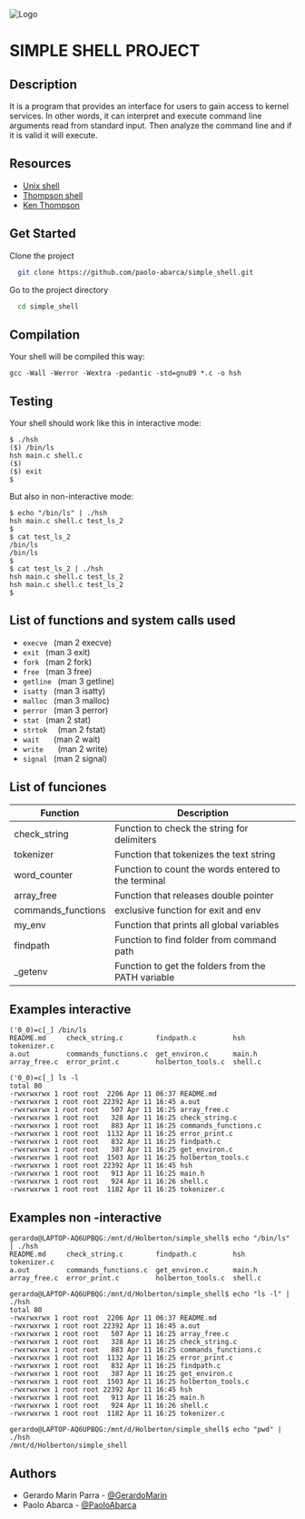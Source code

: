![Logo](https://getlogovector.com/wp-content/uploads/2020/11/holberton-school-logo-vector.png)
# SIMPLE SHELL PROJECT

## Description
It is a program that provides an interface for users to gain access to kernel services. In other words, it can interpret and execute command line arguments read from standard input. Then analyze the command line and if it is valid it will execute.
## Resources

- [Unix shell](https://en.wikipedia.org/wiki/Unix_shell)
- [Thompson shell](https://en.wikipedia.org/wiki/Thompson_shell)
- [Ken Thompson](https://en.wikipedia.org/wiki/Ken_Thompson)

## Get Started
Clone the project

```bash
  git clone https://github.com/paolo-abarca/simple_shell.git
```

Go to the project directory

```bash
  cd simple_shell
```

## Compilation

Your shell will be compiled this way:

```shell
gcc -Wall -Werror -Wextra -pedantic -std=gnu89 *.c -o hsh
```

## Testing
Your shell should work like this in interactive mode:

```shell
$ ./hsh
($) /bin/ls
hsh main.c shell.c
($)
($) exit
$
```
But also in non-interactive mode:
```shell
$ echo "/bin/ls" | ./hsh
hsh main.c shell.c test_ls_2
$
$ cat test_ls_2
/bin/ls
/bin/ls
$
$ cat test_ls_2 | ./hsh
hsh main.c shell.c test_ls_2
hsh main.c shell.c test_ls_2
$
```

## List of functions and system calls used

- `execve ` (man 2 execve)
- `exit `  (man 3 exit)
- `fork `  (man 2 fork)
- `free ` (man 3 free)
- `getline `  (man 3 getline)
- `isatty ` (man 3 isatty)
- `malloc `  (man 3 malloc)
- `perror ` (man 3 perror)
- `stat ` (man 2 stat)
- `strtok  `  (man 2 fstat)
- `wait   ` (man 2 wait)
- `write   `  (man 2 write)
- `signal ` (man 2 signal)

## List of funciones

Function  | Description
------------- | -------------
check_string | Function to check the string for delimiters
tokenizer | Function that tokenizes the text string
word_counter | Function to count the words entered to the terminal
array_free | Function that releases double pointer
commands_functions |  exclusive function for exit and env
my_env |  Function that prints all global variables
findpath | Function to find folder from command path
_getenv |  Function to get the folders from the PATH variable


## Examples interactive 

```shell
('0_0)=c[_] /bin/ls
README.md     check_string.c        findpath.c         hsh      tokenizer.c
a.out         commands_functions.c  get_environ.c      main.h
array_free.c  error_print.c         holberton_tools.c  shell.c
```

```shell
('0_0)=c[_] ls -l
total 80
-rwxrwxrwx 1 root root  2206 Apr 11 06:37 README.md
-rwxrwxrwx 1 root root 22392 Apr 11 16:45 a.out
-rwxrwxrwx 1 root root   507 Apr 11 16:25 array_free.c
-rwxrwxrwx 1 root root   328 Apr 11 16:25 check_string.c
-rwxrwxrwx 1 root root   883 Apr 11 16:25 commands_functions.c
-rwxrwxrwx 1 root root  1132 Apr 11 16:25 error_print.c
-rwxrwxrwx 1 root root   832 Apr 11 16:25 findpath.c
-rwxrwxrwx 1 root root   387 Apr 11 16:25 get_environ.c
-rwxrwxrwx 1 root root  1503 Apr 11 16:25 holberton_tools.c
-rwxrwxrwx 1 root root 22392 Apr 11 16:45 hsh
-rwxrwxrwx 1 root root   913 Apr 11 16:25 main.h
-rwxrwxrwx 1 root root   924 Apr 11 16:26 shell.c
-rwxrwxrwx 1 root root  1182 Apr 11 16:25 tokenizer.c
```

## Examples non -interactive 

```shell
gerardo@LAPTOP-AQ6UPBQG:/mnt/d/Holberton/simple_shell$ echo "/bin/ls" | ./hsh
README.md     check_string.c        findpath.c         hsh      tokenizer.c
a.out         commands_functions.c  get_environ.c      main.h
array_free.c  error_print.c         holberton_tools.c  shell.c
```

```shell
gerardo@LAPTOP-AQ6UPBQG:/mnt/d/Holberton/simple_shell$ echo "ls -l" | ./hsh
total 80
-rwxrwxrwx 1 root root  2206 Apr 11 06:37 README.md
-rwxrwxrwx 1 root root 22392 Apr 11 16:45 a.out
-rwxrwxrwx 1 root root   507 Apr 11 16:25 array_free.c
-rwxrwxrwx 1 root root   328 Apr 11 16:25 check_string.c
-rwxrwxrwx 1 root root   883 Apr 11 16:25 commands_functions.c
-rwxrwxrwx 1 root root  1132 Apr 11 16:25 error_print.c
-rwxrwxrwx 1 root root   832 Apr 11 16:25 findpath.c
-rwxrwxrwx 1 root root   387 Apr 11 16:25 get_environ.c
-rwxrwxrwx 1 root root  1503 Apr 11 16:25 holberton_tools.c
-rwxrwxrwx 1 root root 22392 Apr 11 16:45 hsh
-rwxrwxrwx 1 root root   913 Apr 11 16:25 main.h
-rwxrwxrwx 1 root root   924 Apr 11 16:26 shell.c
-rwxrwxrwx 1 root root  1182 Apr 11 16:25 tokenizer.c
```

```shell
gerardo@LAPTOP-AQ6UPBQG:/mnt/d/Holberton/simple_shell$ echo "pwd" | ./hsh
/mnt/d/Holberton/simple_shell
```

## Authors
- Gerardo Marin Parra - [@GerardoMarin](https://github.com/gerardomp18)
- Paolo Abarca - [@PaoloAbarca](https://github.com/paolo-abarca)
